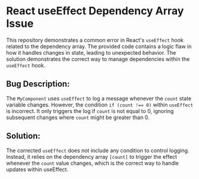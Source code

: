 # React useEffect Dependency Array Issue

This repository demonstrates a common error in React's `useEffect` hook related to the dependency array.  The provided code contains a logic flaw in how it handles changes in state, leading to unexpected behavior.  The solution demonstrates the correct way to manage dependencies within the `useEffect` hook.

## Bug Description:

The `MyComponent` uses `useEffect` to log a message whenever the `count` state variable changes. However, the condition `if (count !== 0)` within `useEffect` is incorrect.  It only triggers the log if `count` is not equal to 0, ignoring subsequent changes where `count` might be greater than 0.

## Solution:

The corrected `useEffect` does not include any condition to control logging. Instead, it relies on the dependency array `[count]` to trigger the effect whenever the `count` value changes, which is the correct way to handle updates within useEffect.